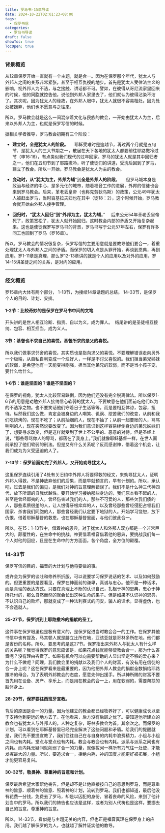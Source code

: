 ```yaml
---
title: 罗马书-15章导读
date: 2024-10-22T02:01:23+08:00
tags:
  - 保罗书信
categories:
  - 罗马书导读
draft: false
showToc: true
TocOpen: true
---
```


### 背景概览

从12章保罗开始一直就有一个主题，就是合一。因为在保罗那个年代，犹太人与外邦人之间的关系非常紧张，甚至于相互仇视的地步。首先是犹太人受律法主义的影响，视外邦人为不洁，与之接触、讲话都不可。譬如，在彼得从哥尼流家里回来的时候，他的同胞就控告他，说他到外邦人家里去了，他们就认为彼得沾染不洁了。其次呢，因为犹太人的缘故，在外邦人眼中，犹太人就很不容易相处，因为处处被嫌弃，他们也不愿意与之往来。

所以，罗马教会就是这么一间混杂着文化与民族的教会，一开始由犹太人为主，后来以外邦人为主，也就是保罗写信的时候。

<!-- more -->

据相关学者推导，罗马教会初期有三个阶段：

- **建立时，全是犹太人的阶段。**
    耶稣受难时是逾越节，再过两个月就是五旬节，是犹太人的三大节期之一，散居在天下各地的犹太人都要前往耶路撒冷过节（申16:16），有点类似我们现代的过年回家。罗马的犹太人就是其中回归者之一，他们在五旬节到了耶路撒冷，听了使徒们的讲道，受洗后回到了罗马，建立了教会。所以一开始，罗马教会是犹太人为主的教会。

- **变动时，从“犹太为主，外邦为辅**”到**全是外邦人的阶段**。
    但罗马城本身是政治与经济的中心，是多元化的城市，随着福音工作的进展，外邦的信徒也会来到罗马教会。后来，革老丢皇帝（也称克劳狄乌斯）的政策，公元49年犹太人被赶出罗马，当时百基拉夫妇也在其中（徒18：2），这个时候开始，罗马教会就开始由外邦人接手管理。

- **回归时，“犹太人回归”到“外邦为主，犹太为辅**。”
    后来公元54年革老丢皇帝死了，政策宽松了，犹太人就开始回归。这时教会内部的矛盾又开始复杂起来。这也是使徒保罗写罗马书的背景，罗马书写于公元57年左右，保罗有许多同工也回到了罗马（罗16章）。

所以，罗马教会的情况很复杂，保罗写信的主要用意就是要教导他们要合一，着重处理犹太人与外邦人之间的矛盾。而保罗的切入点是从罪开始，再谈到恩典，再到应用。罗1-11章是真理，那么罗12-13章讲的就是个人的应用以及对外的应用，罗14-15讲圣徒之间的关系，是对内的应用。

---
### 经文概览

罗15章内大体有两个部分，
1-13节，为接续14章话题的总结。
14-33节，是保罗个人的目的、计划、安排。

#### 1-2节：比较奇妙的是保罗在罗马书中间的文笔

开头讲的是世人相互论断、指责、自以为义，成为罪人。 
结尾讲的是圣徒相互接纳、包容、相互担当，成为义人。

#### 3节：基督也不求自己的喜悦，基督所求的是父的喜悦。  

所以我们做事求邻舍的喜悦，其实质也是指向求父的喜悦。不要理解错误走向另外一个极端，从自私自利变成一个烂好人，一样是不讨父喜悦的。我们担当弟兄姊妹的软弱，是希望他有一天能变得刚强，担当其他弟兄的软弱，而不是当小孩子宠，要什么给什么。

#### 1-6节：谁是坚固的？谁是不坚固的？  

在保罗的视角，犹太人比较容易跌倒，因为他们还没有完全脱离律法。所以保罗1-6节的用意是劝勉外邦人接纳信心软弱的犹太人。不要故意在他们面前吃他们以为的不洁净之物。也不要笑话他们守着日子生活等等。而是要相互体谅，包容，担待。纵然我们这么做，肯定会被身边的人嘲笑、讥讽、挖苦我们的改变，从前和我们吃烧烤的，现在不吃了；从前抽烟的人，现在不抽了；从前一起要账的人，骂骂咧咧的人，现在突然说要改变了。因为我们意识到这样容易绊倒身边的弟兄姊妹们了，想要寻求改变，但是这样就受到了世上不公平的、恶意的对待。但是圣经上说，“那些辱骂你人的辱骂，都落在了我身上。”我们就像耶稣基督一样，在世人面前承担了他们软弱的刑法。但是又有什么关系呢？反而感谢神，借着这个机会，让我们成为为义受逼迫的人了。

#### 7-13节：保罗前面劝完了外邦人，又开始劝导犹太人。  

这里保罗连续引用了4处有关旧约中外邦人将要得救的经文，来劝导犹太人，证明外邦人得救，不是神放弃他们的后果，而是早就预言的，早有计划的。所以，承认吧，过去是我们的偏见，是我们对神的旨意理解错误了。我们不是什么神三代神四代，放下所谓的自我优越性。要开始学习接纳那些身边的，我们原本看不起的人，甚至是曾经鄙夷的人，曾经伤害过我们的人，那些不可爱的人，那些欠我们债的人，那些素质很差的人，让人恨得牙根痒痒的人，以及曾经那些曾经侵犯占领我们国家、杀害我们同胞的人，那些曾经我们认定要下地狱的人。开始学习饶恕，放下仇恨，借着耶稣基督的救恩，也在耶稣基督里面，与他们彼此合一。

所以，在15：1-13节中，借着神的恩典，对于犹太人和外邦人双方都是一个非常巨大的，颠覆性的，在生命中的挑战。神要借着福音借着他的恩典，要挑战我们每一个人对他的回应，且是在生命中的方方面面，各个角度，全方位的颠覆。      

### 14-33节
保罗写信的目的，福音的大计划与他将要做的事。

或许会为保罗的谈吐和修养所折服，可以说要学习保罗说话的艺术、以及如何鼓励的。但更重要的是要看见，保罗在神面前的谦卑，真诚与忠心。他不是一种话术，而是真理的表达方式。只要在真理上不断的认识自己，扎根于神的恩典，忠心于神所托付的，那么自然而然的就会长出这种生命的果子。但是如果不认识神的恩典，不认识自己的败坏，那就变成了一种法利赛式的问安，骗人的话术，显得虚伪，也不会造就人。

#### 25-27节，保罗讲到上耶路撒冷的捐献的圣工。
这件事在保罗眼里也是极有意义的，是保罗促进当时教会合一的工作。在保罗其他书信中也有提及，马其顿人就是腓立比所在地，亚该亚就是哥林多所在地。他们都是省份的名称。所以，要思考的是这27节。保罗指出来外邦人与犹太人有什么样的关系呢？我觉得保罗的意思应该是，如果花点钱就能够使教会合一，那为什么吝啬呢？没有理由吝啬了。如果有机会可以向需要帮助的人显出坚定不移的爱心来？为什么不做呢？同理，我们教会里的捐献以及我们个人的财富，有没有用在信徒的合一身上呢？这在保罗看来是最重要的，因为他把外邦人教会的捐献全数捐给耶路撒冷的母会，为了表明外邦教会的态度，愿意先伸出援手。所以神所赐的财富不要首先用在设备、房产、享乐上，而是用在教会的合一上，用在软弱的，需要帮扶的肢体身上。    

#### 28-29节，保罗要往西班牙宣教。
背后的原因是合一的力量。因为他建立的教会都已经牧养好了，可以健康成长以至于支持他到更远的地方去了。在他看来，后方没有后顾之忧了。要知道他所建立的教会也有犹太人与外邦人的，人种之复杂，哥林多教会为首，其余次之。而保罗的计划，可以看到在耶稣基督里已经完全解决了这些问题和矛盾。给我们的提醒就是，我们先不要提宣教了，我们往往自己在与自身的内耗中浪费精力，小组与小组之间也有内耗。堂点与堂点也有内耗。教会与教会也有内耗。派系与派系之间也有内耗。而内耗无疑间就削弱了合一的力量，就像拔河一样所有力气往一处使，才能发挥最大的力量。所以，要追求合一，拒绝内耗，神的国度才能更好被拓展，小组才能更容易复兴。

#### 30-32节，敬畏神、尊重神的旨意和计划。
保罗最后希望大家帮他祷告，但是却不是让他直接按自己的意思到罗马，而是尊重神的旨意、顺着神的旨意、照着神的计划，流转到罗马。我们也都知道，最后他没有花费一分钱，免费去了罗马，却是以囚犯的身份，冒着丧命的风险，来到了他计划当中的罗马。所以我们的祷告也应该是这样，或者为别人代祷也是这样，要挪去自己的旨意，尊重神的旨意。

所以，14-33节，看似是与主题无关的内容，但也正是福音真理在保罗身上的应用。我们越了解保罗的为人，也就越了解并证实他的教导。